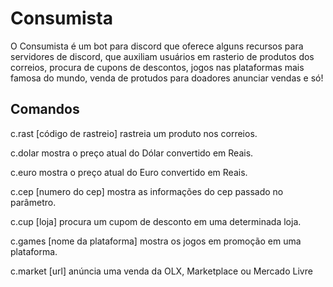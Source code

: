 # Consumista
O Consumista é um bot para discord que oferece alguns recursos para servidores de discord, que auxiliam usuários em rasterio de produtos dos correios, procura de cupons de descontos, jogos nas plataformas mais famosa do mundo, venda de protudos para doadores anunciar vendas e só! 

## Comandos
c.rast [código de rastreio]
rastreia um produto nos correios.

c.dolar
mostra o preço atual do Dólar convertido em Reais.

c.euro
mostra o preço atual do Euro convertido em Reais.

c.cep [numero do cep]
mostra as informações do cep passado no parâmetro.

c.cup [loja]
procura um cupom de desconto em uma determinada loja.

c.games [nome da plataforma]
mostra os jogos em promoção em uma plataforma.

c.market [url]
anúncia uma venda da OLX, Marketplace ou Mercado Livre
